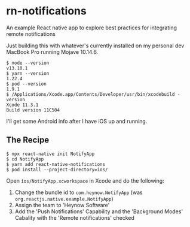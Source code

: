 # rn-notifications
An example React native app to explore best practices for integrating remote notifications

Just building this with whatever's currently installed on my personal dev MacBook Pro running Mojave 10.14.6.

```
$ node --version
v13.10.1
$ yarn --version
1.22.4
$ pod --version
1.9.1
$ /Applications/Xcode.app/Contents/Developer/usr/bin/xcodebuild -version
Xcode 11.3.1
Build version 11C504
```

I'll get some Android info after I have iOS up and running.

## The Recipe
```
$ npx react-native init NotifyApp
$ cd NotifyApp
$ yarn add react-native-notifications
$ pod install --project-directory=ios/
```

Open `ios/NotifyApp.xcworkspace` in Xcode and do the following:

1. Change the bundle id to `com.heynow.NotifyApp` (was `org.reactjs.native.example.NotifyApp`)
2. Assign the team to 'Heynow Software'
3. Add the 'Push Notifications' Capability and the 'Background Modes' Cabality with the 'Remote notifications' checked
